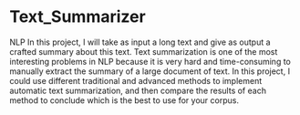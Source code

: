 # Text_Summarizer
 NLP
In this project, I will take as input a long text and give as output a crafted summary about this text. Text summarization is one of the most interesting problems in NLP because it is very hard and time-consuming to manually extract the summary of a large document of text. In this project, I could use different traditional and advanced methods to implement automatic text summarization, and then compare the results of each method to conclude which is the best to use for your corpus.
